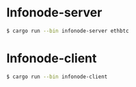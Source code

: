 # Infonode-server
```bash
$ cargo run --bin infonode-server ethbtc
```

# Infonode-client
```bash
$ cargo run --bin infonode-client
```